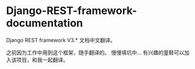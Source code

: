 # Django-REST-framework-documentation
Django REST framework V3.* 文档中文翻译。

之前因为工作中用到这个框架，随手翻译的。
慢慢填坑中...
有兴趣的童鞋可以加入该项目，和我一起翻译。
